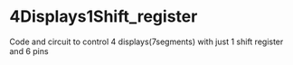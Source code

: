 # 4Displays1Shift_register
Code and circuit to control 4 displays(7segments) with just 1 shift register and 6 pins
